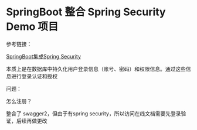 # SpringBoot 整合 Spring Security Demo 项目

参考链接：

[SpringBoot集成Spring Security](https://blog.csdn.net/yuanlaijike/article/details/80249235)

本质上是在数据库中持久化用户登录信息（账号、密码）和权限信息。通过这些信息进行登录认证和授权

问题：

怎么注册？

整合了 swagger2，但由于有spring security，所以访问在线文档需要先登录验证，后续再做更改
